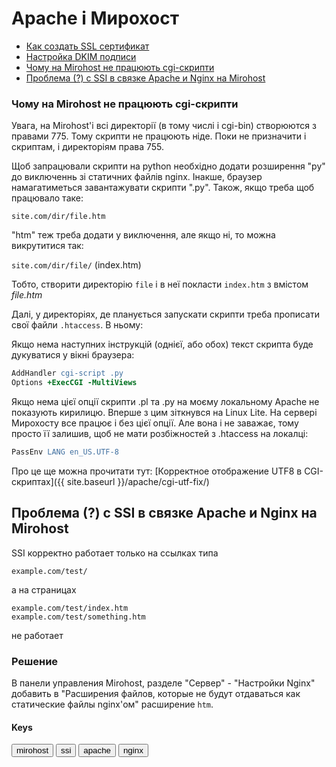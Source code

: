 # Apache і Мирохост

- [Как создать SSL сертификат](https://mirohost.net/support/hosting-technical/kak-sozdat-ssl-sertifikat-v-kontrolnoj-paneli-mirohost)
- [Настройка DKIM подписи](https://mirohost.net/support/hosting-technical/nastrojka-dkim-podpisi)
- [Чому на Mirohost не працюють cgi-скрипти](#cgi-fail)
- [Проблема (?) с SSI в связке Apache и Nginx на Mirohost](#ssi-fail)

<a name="cgi-fail"></a>
### Чому на Mirohost не працюють cgi-скрипти

Увага, на Mirohost'і всі директорії (в тому числі і cgi-bin) створюются з правами 775. Тому скрипти не працюють ніде.
Поки не призначити і скриптам, і директоріям права 755.

Щоб запрацювали скрипти на python необхідно додати розширення "py" до виключеннь зі статичних файлів nginx. Інакше, браузер намагатиметься завантажувати скрипти ".py".
Також, якщо треба щоб працювало таке:

`site.com/dir/file.htm`

"htm" теж треба додати у виключення, але якщо ні, то можна викрутитися так:

`site.com/dir/file/` (index.htm)

Тобто, створити директорію `file` і в неї покласти `index.htm` з вмістом _file.htm_

Далі, у директоріях, де планується запускати скрипти треба прописати свої файли `.htaccess`. В ньому:

Якщо нема наступних інструкцій (однієї, або обох) текст скрипта буде дукуватися у вікні браузера:

```apache
AddHandler cgi-script .py
Options +ExecCGI -MultiViews
```
Якщо нема цієї опції скрипти .pl та .py на моєму локальному Apache
не показують кирилицю. Вперше з цим зіткнувся на Linux Lite. 
На сервері Мирохосту все працює і без цієї опції. Але вона і не заважає,
тому просто її залишив, щоб не мати розбіжностей з .htaccess на локалці:

```apache
PassEnv LANG en_US.UTF-8
```
Про це ще можна прочитати тут: [Корректное отображение UTF8 в CGI-скриптах]({{ site.baseurl }}/apache/cgi-utf-fix/)

<a name="ssi-fail"></a>
## Проблема (?) с SSI в связке Apache и Nginx на Mirohost

SSI корректно работает только на ссылках типа

`example.com/test/`

а на страницах

`example.com/test/index.htm`  
`example.com/test/something.htm`

не работает

### Решение

В панели управления Mirohost, разделе "Сервер" - "Настройки Nginx" добавить в "Расширения файлов, которые не будут отдаваться как статические файлы nginx'ом" расширение `htm`.

#### Keys

<button>mirohost</button> <button>ssi</button> <button>apache</button> <button>nginx</button>
